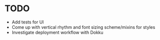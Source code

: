TODO
====

* Add tests for UI
* Come up with vertical rhythm and font sizing scheme/mixins for styles
* Investigate deployment workflow with Dokku
